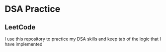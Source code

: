 # DSA Practice

## LeetCode 

I use this repository to practice my DSA skills and keep tab of the logic that I have implemented
